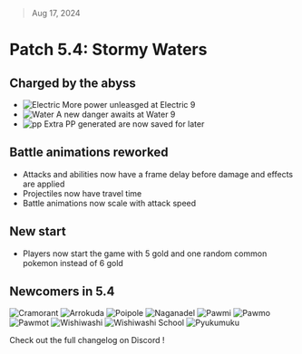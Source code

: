 > Aug 17, 2024

# Patch 5.4: Stormy Waters

## Charged by the abyss

- ![Electric](https://raw.githubusercontent.com/keldaanCommunity/pokemonAutoChess/3c11a620df1707e68b30743b29cf900c0dd0c87e/app/public/src/assets/types/ELECTRIC.svg) More power unleasged at Electric 9
- ![Water](https://raw.githubusercontent.com/keldaanCommunity/pokemonAutoChess/3c11a620df1707e68b30743b29cf900c0dd0c87e/app/public/src/assets/types/WATER.svg) A new danger awaits at Water 9
- ![pp](https://raw.githubusercontent.com/keldaanCommunity/pokemonAutoChess/master/app/public/src/assets/icons/PP.png)  Extra PP generated are now saved for later

## Battle animations reworked

- Attacks and abilities now have a frame delay before damage and effects are applied
- Projectiles now have travel time
- Battle animations now scale with attack speed

## New start

- Players now start the game with 5 gold and one random common pokemon instead of 6 gold

## Newcomers in 5.4

![Cramorant](https://raw.githubusercontent.com/PMDCollab/SpriteCollab/master/portrait/0845/Normal.png)
![Arrokuda](https://raw.githubusercontent.com/PMDCollab/SpriteCollab/master/portrait/0846/Normal.png)
![Poipole](https://raw.githubusercontent.com/PMDCollab/SpriteCollab/master/portrait/0803/Normal.png)
![Naganadel](https://raw.githubusercontent.com/PMDCollab/SpriteCollab/master/portrait/0804/Normal.png)
![Pawmi](https://raw.githubusercontent.com/PMDCollab/SpriteCollab/master/portrait/0921/Normal.png)
![Pawmo](https://raw.githubusercontent.com/PMDCollab/SpriteCollab/master/portrait/0922/Normal.png)
![Pawmot](https://raw.githubusercontent.com/PMDCollab/SpriteCollab/master/portrait/0923/Normal.png)
![Wishiwashi](https://raw.githubusercontent.com/PMDCollab/SpriteCollab/master/portrait/0746/Normal.png)
![Wishiwashi School](https://raw.githubusercontent.com/PMDCollab/SpriteCollab/master/portrait/0746/0001/Normal.png)
![Pyukumuku](https://raw.githubusercontent.com/PMDCollab/SpriteCollab/master/portrait/0771/Normal.png)

Check out the full changelog on Discord !
